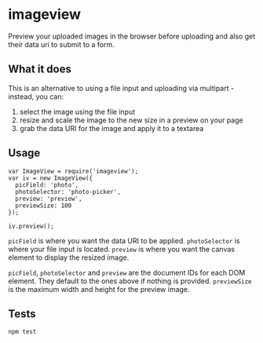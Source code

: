 # imageview

Preview your uploaded images in the browser before uploading and also get their data uri to submit to a form.

## What it does

This is an alternative to using a file input and uploading via multipart - instead, you can:

1. select the image using the file input
2. resize and scale the image to the new size in a preview on your page
3. grab the data URI for the image and apply it to a textarea

## Usage

    var ImageView = require('imageview');
    var iv = new ImageView({
      picField: 'photo',
      photoSelector: 'photo-picker',
      preview: 'preview',
      previewSize: 100
    });

    iv.preview();

`picField` is where you want the data URI to be applied. `photoSelector` is where your file input is located. `preview` is where you want the canvas element to display the resized image.

`picField`, `photoSelector` and `preview` are the document IDs for each DOM element. They default to the ones above if nothing is provided. `previewSize` is the maximum width and height for the preview image.

## Tests

    npm test
